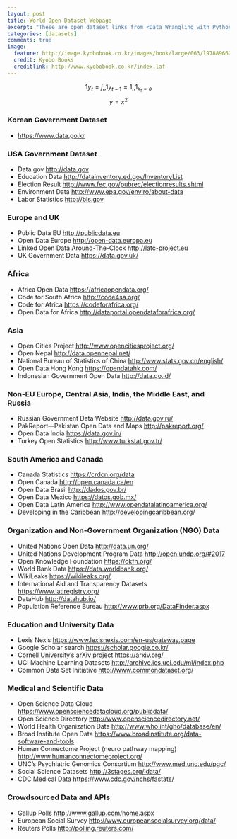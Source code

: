 ```yaml
---
layout: post
title: World Open Dataset Webpage
excerpt: "These are open dataset links from <Data Wrangling with Python>"
categories: [datasets]
comments: true
image:
  feature: http://image.kyobobook.co.kr/images/book/large/063/l9788966264063.jpg
  credit: Kyobo Books
  creditlink: http://www.kyobobook.co.kr/index.laf
---
```

$$ 1{y_t=j},,1{y_{t−1}=1},,1_{x_t=o} $$
$$
y = x^2
$$
### Korean Government Dataset

* https://www.data.go.kr


### USA Government Dataset

* Data.gov http://data.gov
* Education Data http://datainventory.ed.gov/InventoryList
* Election Result http://www.fec.gov/pubrec/electionresults.shtml
* Environment Data http://www.epa.gov/enviro/about-data
* Labor Statistics http://bls.gov


### Europe and UK

* Public Data EU http://publicdata.eu
* Open Data Europe http://open-data.europa.eu
* Linked Open Data Around-The-Clock http://latc-project.eu
* UK Government Data https://data.gov.uk/


### Africa

* Africa Open Data https://africaopendata.org/
* Code for South Africa http://code4sa.org/
* Code for Africa https://codeforafrica.org/
* Open Data for Africa http://dataportal.opendataforafrica.org/


### Asia

* Open Cities Project http://www.opencitiesproject.org/
* Open Nepal http://data.opennepal.net/
* National Bureau of Statistics of China http://www.stats.gov.cn/english/
* Open Data Hong Kong https://opendatahk.com/
* Indonesian Government Open Data http://data.go.id/


### Non-EU Europe, Central Asia, India, the Middle East, and Russia

* Russian Government Data Website http://data.gov.ru/
* PakReport—Pakistan Open Data and Maps http://pakreport.org/
* Open Data India https://data.gov.in/
* Turkey Open Statistics http://www.turkstat.gov.tr/


### South America and Canada

* Canada Statistics https://crdcn.org/data
* Open Canada http://open.canada.ca/en
* Open Data Brasil http://dados.gov.br/
* Open Data Mexico https://datos.gob.mx/
* Open Data Latin America http://www.opendatalatinoamerica.org/
* Developing in the Caribbean http://developingcaribbean.org/


### Organization and Non-Government Organization (NGO) Data

* United Nations Open Data http://data.un.org/
* United Nations Development Program Data http://open.undp.org/#2017
* Open Knowledge Foundation https://okfn.org/
* World Bank Data https://data.worldbank.org/
* WikiLeaks https://wikileaks.org/
* International Aid and Transparency Datasets https://www.iatiregistry.org/
* DataHub http://datahub.io/
* Population Reference Bureau http://www.prb.org/DataFinder.aspx


### Education and University Data

* Lexis Nexis https://www.lexisnexis.com/en-us/gateway.page
* Google Scholar search https://scholar.google.co.kr/
* Cornell University’s arXiv project https://arxiv.org/
* UCI Machine Learning Datasets http://archive.ics.uci.edu/ml/index.php
* Common Data Set Initiative http://www.commondataset.org/


### Medical and Scientific Data

* Open Science Data Cloud https://www.opensciencedatacloud.org/publicdata/
* Open Science Directory http://www.opensciencedirectory.net/
* World Health Organization Data http://www.who.int/gho/database/en/
* Broad Institute Open Data https://www.broadinstitute.org/data-software-and-tools
* Human Connectome Project (neuro pathway mapping) http://www.humanconnectomeproject.org/
* UNC’s Psychiatric Genomics Consortium http://www.med.unc.edu/pgc/
* Social Science Datasets http://3stages.org/idata/
* CDC Medical Data https://www.cdc.gov/nchs/fastats/


### Crowdsourced Data and APIs

* Gallup Polls http://www.gallup.com/home.aspx
* European Social Survey http://www.europeansocialsurvey.org/data/
* Reuters Polls http://polling.reuters.com/
